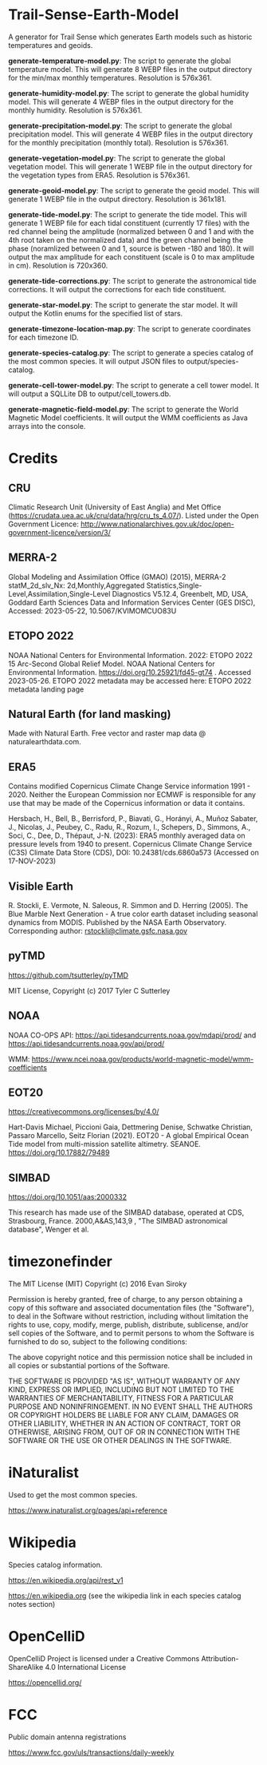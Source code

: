 # Trail-Sense-Earth-Model
A generator for Trail Sense which generates Earth models such as historic temperatures and geoids.

**generate-temperature-model.py**: The script to generate the global temperature model. This will generate 8 WEBP files in the output directory for the min/max monthly temperatures. Resolution is 576x361.

**generate-humidity-model.py**: The script to generate the global humidity model. This will generate 4 WEBP files in the output directory for the monthly humidity. Resolution is 576x361.

**generate-precipitation-model.py**: The script to generate the global precipitation model. This will generate 4 WEBP files in the output directory for the monthly precipitation (monthly total). Resolution is 576x361.

**generate-vegetation-model.py**: The script to generate the global vegetation model. This will generate 1 WEBP file in the output directory for the vegetation types from ERA5. Resolution is 576x361.

**generate-geoid-model.py**: The script to generate the geoid model. This will generate 1 WEBP file in the output directory. Resolution is 361x181.

**generate-tide-model.py**: The script to generate the tide model. This will generate 1 WEBP file for each tidal constituent (currently 17 files) with the red channel being the amplitude (normalized between 0 and 1 and with the 4th root taken on the normalized data) and the green channel being the phase (noramlized between 0 and 1, source is betwen -180 and 180). It will output the max amplitude for each constituent (scale is 0 to max amplitude in cm). Resolution is 720x360.

**generate-tide-corrections.py**: The script to generate the astronomical tide corrections. It will output the corrections for each tide constituent.

**generate-star-model.py**: The script to generate the star model. It will output the Kotlin enums for the specified list of stars.

**generate-timezone-location-map.py**: The script to generate coordinates for each timezone ID.

**generate-species-catalog.py**: The script to generate a species catalog of the most common species. It will output JSON files to output/species-catalog.

**generate-cell-tower-model.py**: The script to generate a cell tower model. It will output a SQLLite DB to output/cell_towers.db.

**generate-magnetic-field-model.py**: The script to generate the World Magnetic Model coefficients. It will output the WMM coefficients as Java arrays into the console.

# Credits
## CRU
Climatic Research Unit (University of East Anglia) and Met Office (https://crudata.uea.ac.uk/cru/data/hrg/cru_ts_4.07/). Listed under the Open Government Licence: http://www.nationalarchives.gov.uk/doc/open-government-licence/version/3/

## MERRA-2
Global Modeling and Assimilation Office (GMAO) (2015), MERRA-2 statM_2d_slv_Nx: 2d,Monthly,Aggregated Statistics,Single-Level,Assimilation,Single-Level Diagnostics V5.12.4, Greenbelt, MD, USA, Goddard Earth Sciences Data and Information Services Center (GES DISC), Accessed: 2023-05-22, 10.5067/KVIMOMCUO83U

## ETOPO 2022
NOAA National Centers for Environmental Information. 2022: ETOPO 2022 15 Arc-Second
Global Relief Model. NOAA National Centers for Environmental Information.
https://doi.org/10.25921/fd45-gt74 . Accessed 2023-05-26.
ETOPO 2022 metadata may be accessed here: ETOPO 2022 metadata landing page

## Natural Earth (for land masking)
Made with Natural Earth. Free vector and raster map data @ naturalearthdata.com.

## ERA5
Contains modified Copernicus Climate Change Service information 1991 - 2020. Neither the European Commission nor ECMWF is responsible for any use that may be made of the Copernicus information or data it contains.

Hersbach, H., Bell, B., Berrisford, P., Biavati, G., Horányi, A., Muñoz Sabater, J., Nicolas, J., Peubey, C., Radu, R., Rozum, I., Schepers, D., Simmons, A., Soci, C., Dee, D., Thépaut, J-N. (2023): ERA5 monthly averaged data on pressure levels from 1940 to present. Copernicus Climate Change Service (C3S) Climate Data Store (CDS), DOI: 10.24381/cds.6860a573 (Accessed on 17-NOV-2023)

## Visible Earth
R. Stockli, E. Vermote, N. Saleous, R. Simmon and D. Herring (2005). The Blue
Marble Next Generation - A true color earth dataset including seasonal dynamics
from MODIS. Published by the NASA Earth Observatory. Corresponding author:
rstockli@climate.gsfc.nasa.gov

## pyTMD
https://github.com/tsutterley/pyTMD

MIT License, Copyright (c) 2017 Tyler C Sutterley

## NOAA
NOAA CO-OPS API: https://api.tidesandcurrents.noaa.gov/mdapi/prod/ and https://api.tidesandcurrents.noaa.gov/api/prod/

WMM: https://www.ncei.noaa.gov/products/world-magnetic-model/wmm-coefficients

## EOT20
https://creativecommons.org/licenses/by/4.0/

Hart-Davis Michael, Piccioni Gaia, Dettmering Denise, Schwatke Christian, Passaro Marcello, Seitz Florian (2021). EOT20 - A global Empirical Ocean Tide model from multi-mission satellite altimetry. SEANOE. https://doi.org/10.17882/79489

## SIMBAD
https://doi.org/10.1051/aas:2000332

This research has made use of the SIMBAD database, operated at CDS, Strasbourg, France. 2000,A&AS,143,9 , "The SIMBAD astronomical database", Wenger et al.

# timezonefinder
The MIT License (MIT)
Copyright (c) 2016 Evan Siroky

Permission is hereby granted, free of charge, to any person obtaining a copy of this software and associated documentation files (the "Software"), to deal in the Software without restriction, including without limitation the rights to use, copy, modify, merge, publish, distribute, sublicense, and/or sell copies of the Software, and to permit persons to whom the Software is furnished to do so, subject to the following conditions:

The above copyright notice and this permission notice shall be included in all copies or substantial portions of the Software.

THE SOFTWARE IS PROVIDED "AS IS", WITHOUT WARRANTY OF ANY KIND, EXPRESS OR IMPLIED, INCLUDING BUT NOT LIMITED TO THE WARRANTIES OF MERCHANTABILITY, FITNESS FOR A PARTICULAR PURPOSE AND NONINFRINGEMENT. IN NO EVENT SHALL THE AUTHORS OR COPYRIGHT HOLDERS BE LIABLE FOR ANY CLAIM, DAMAGES OR OTHER LIABILITY, WHETHER IN AN ACTION OF CONTRACT, TORT OR OTHERWISE, ARISING FROM, OUT OF OR IN CONNECTION WITH THE SOFTWARE OR THE USE OR OTHER DEALINGS IN THE SOFTWARE.

# iNaturalist
Used to get the most common species.

https://www.inaturalist.org/pages/api+reference

# Wikipedia
Species catalog information.

https://en.wikipedia.org/api/rest_v1

https://en.wikipedia.org (see the wikipedia link in each species catalog notes section)

# OpenCelliD
OpenCelliD Project is licensed under a Creative Commons Attribution-ShareAlike 4.0 International License

https://opencellid.org/

# FCC
Public domain antenna registrations

https://www.fcc.gov/uls/transactions/daily-weekly